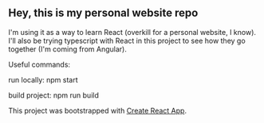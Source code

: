 ## Hey, this is my personal website repo

I'm using it as a way to learn React (overkill for a personal website, I know).
I'll also be trying typescript with React in this project to see how they go together (I'm coming from Angular).

Useful commands:

run locally: npm start

build project: npm run build

This project was bootstrapped with [Create React App](https://github.com/facebook/create-react-app).
